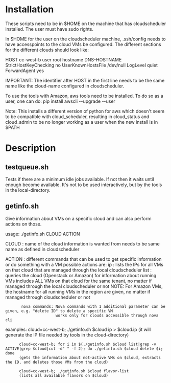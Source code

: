 # Installation

These scripts need to be in $HOME on the machine that has cloudscheduler installed. The user must have sudo rights.

In $HOME for the user on the cloudscheduler machine, .ssh/config needs to have accesspoints to the cloud VMs be configured.
The different sections for the different clouds should look like:

HOST cc-west-b
  user root
  hostname DNS-HOSTNAME
  StrictHostKeyChecking no
  UserKnownHostsFile /dev/null
  LogLevel quiet
  ForwardAgent yes

IMPORTANT: The identifier after HOST in the first line needs to be the same name like the cloud-name configured in cloudscheduler.
  

To use the tools with Amazon, aws tools need to be installed. To do so as a user, one can do:
   pip install awscli --upgrade --user

   Note: This installs a different version of python for aws which doesn't seem to be compatible with cloud_scheduler, resulting in cloud_status and
         cloud_admin to be no longer working as a user when the new install is in $PATH
         
         

# Description

## testqueue.sh

Tests if there are a minimum idle jobs available. If not then it waits until enough become available.
It's not to be used interactively, but by the tools in the local-directory.


## getinfo.sh

Give information about VMs on a specific cloud and can also perform actions on those.

usage: ./getinfo.sh CLOUD ACTION

                                                        
CLOUD : name of the cloud information is wanted from
        needs to be same name as defined in cloudscheduler

ACTION : different commands that can be used to get specific information or do something with a VM
         possible actions are:
           ip   : lists the IPs for all VMs on that cloud that are managed through the local cloudscheduler
           list : queries the cloud (Openstack or Amazon) for information about running VMs
                  includes ALL VMs on that cloud for the same tenant, no matter if managed through the local cloudscheduler or not
            NOTE: For Amazon VMs, the hostname for all running VMs in the region are given, no matter if managed through cloudscheduler or not      

           nova commands: Nova commands with 1 additional parameter can be given, e.g. "delete ID" to delete a specific VM
                          works only for clouds accessible through nova cli


examples: cloud=cc-west-b; ./getinfo.sh $cloud ip > $cloud.ip
          (it will generate the IP file needed by tools in the cloud-directory)

          cloud=cc-west-b; for i in $(./getinfo.sh $cloud list|grep -v ACTIVE|grep $cloud|cut -d" " -f 2); do ./getinfo.sh $cloud delete $i; done
          (gets the information about not-active VMs on $cloud, extracts the ID, and deletes those VMs from the cloud)
          
          cloud=cc-west-b; ./getinfo.sh $cloud flavor-list
          (lists all available flavors on $cloud)
          
          
